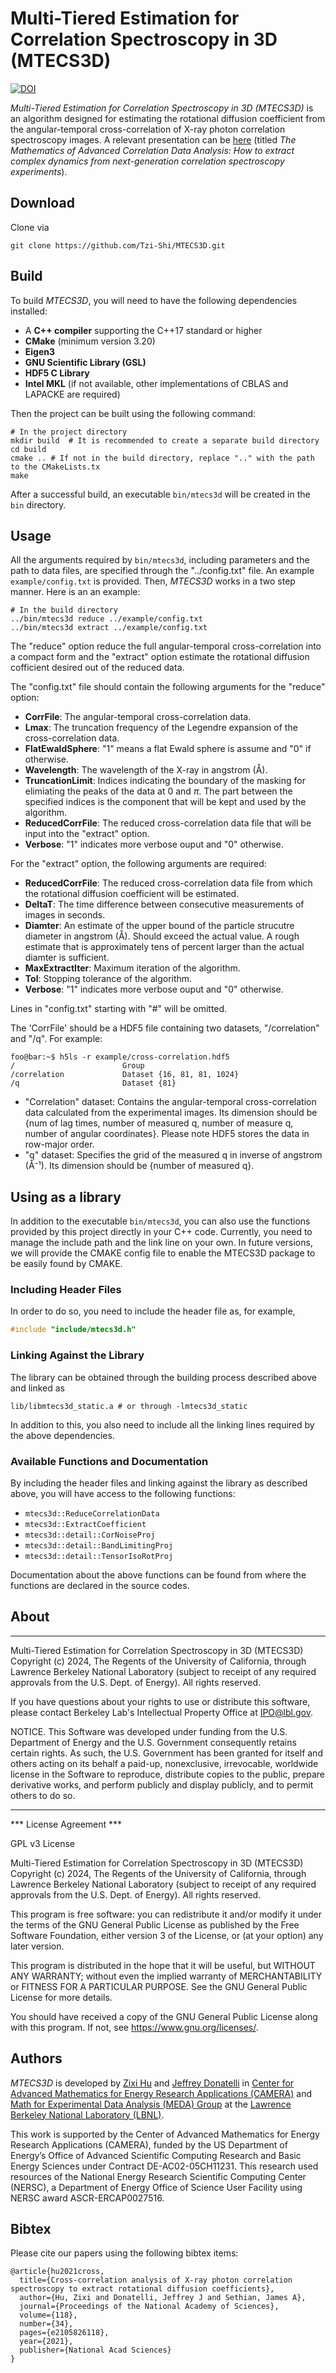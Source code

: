 # Multi-Tiered Estimation for Correlation Spectroscopy in 3D (MTECS3D)

[![DOI](https://zenodo.org/badge/887082775.svg)](https://doi.org/10.5281/zenodo.14090991)

_Multi-Tiered Estimation for Correlation Spectroscopy in 3D (MTECS3D)_ is an algorithm designed for estimating the rotational diffusion coefficient
from the angular-temporal cross-correlation of X-ray photon correlation spectroscopy images.
A relevant presentation can be [here](https://camera.lbl.gov/seminars) (titled _The Mathematics of Advanced Correlation Data Analysis: How to extract complex dynamics from next-generation correlation spectroscopy experiments_).

## Download

Clone via

```
git clone https://github.com/Tzi-Shi/MTECS3D.git
```

## Build

To build _MTECS3D_, you will need to have the following dependencies installed:

-   A **C++ compiler** supporting the C++17 standard or higher
-   **CMake** (minimum version 3.20)
-   **Eigen3**
-   **GNU Scientific Library (GSL)**
-   **HDF5 C Library**
-   **Intel MKL** (if not available, other implementations of CBLAS and LAPACKE are required)

Then the project can be built using the following command:

```shell script
# In the project directory
mkdir build  # It is recommended to create a separate build directory
cd build
cmake .. # If not in the build directory, replace ".." with the path to the CMakeLists.tx
make
```

After a successful build, an executable `bin/mtecs3d` will be created in the `bin` directory.

## Usage

All the arguments required by `bin/mtecs3d`, including parameters and the path to data files, are specified through the "../config.txt" file. An example `example/config.txt` is provided.
Then, _MTECS3D_ works in a two step manner. Here is an an example:

```shell command
# In the build directory
../bin/mtecs3d reduce ../example/config.txt
../bin/mtecs3d extract ../example/config.txt
```

The "reduce" option reduce the full angular-temporal cross-correlation into a compact form and the "extract" option estimate the rotational diffusion cofficient desired out of the reduced data.

The "config.txt" file should contain the following arguments for the "reduce" option:

-   **CorrFile**: The angular-temporal cross-correlation data.
-   **Lmax**: The truncation frequency of the Legendre expansion of the cross-correlation data.
-   **FlatEwaldSphere**: "1" means a flat Ewald sphere is assume and "0" if otherwise.
-   **Wavelength**: The wavelength of the X-ray in angstrom (Å).
-   **TruncationLimit**: Indices indicating the boundary of the masking for elimiating the peaks of the data at 0 and $\pi$. The part between the specified indices is the component that will be kept and used by the algorithm.
-   **ReducedCorrFile**: The reduced cross-correlation data file that will be input into the "extract" option.
-   **Verbose**: "1" indicates more verbose ouput and "0" otherwise.

For the "extract" option, the following arguments are required:

-   **ReducedCorrFile**: The reduced cross-correlation data file from which the rotational diffusion coefficient will be estimated.
-   **DeltaT**: The time difference between consecutive measurements of images in seconds.
-   **Diamter**: An estimate of the upper bound of the particle strucutre diameter in angstrom (Å). Should exceed the actual value. A rough estimate that is approximately tens of percent larger than the actual diamter is sufficient.
-   **MaxExtractIter**: Maximum iteration of the algorithm.
-   **Tol**: Stopping tolerance of the algorithm.
-   **Verbose**: "1" indicates more verbose ouput and "0" otherwise.

Lines in "config.txt" starting with "#" will be omitted.

The 'CorrFile' should be a HDF5 file containing two datasets, "/correlation" and "/q". For example:

```console
foo@bar:~$ h5ls -r example/cross-correlation.hdf5
/                        Group
/correlation             Dataset {16, 81, 81, 1024}
/q                       Dataset {81}
```

-   "Correlation" dataset: Contains the angular-temporal cross-correlation data calculated from the experimental images. Its dimension should be {num of lag times, number of measured q, number of measure q, number of angular coordinates}. Please note HDF5 stores the data in row-major order.
-   "q" dataset: Specifies the grid of the measured q in inverse of angstrom (Å⁻¹). Its dimension should be {number of measured q}.

<!-- For testing, an example data file `example/cross-correlation.hdf5` is provided. The ground truth of the rotational diffusion coefficient is $0.5$. An estimate with relative errors within a few percent should be given by our algorithm. -->
<!-- TODO upload the cross-correlation.hdf5 -->
<!-- Please refer to [our paper](TODO) for more details on some of the parameters above. -->

## Using as a library

In addition to the executable `bin/mtecs3d`, you can also use the functions provided by this project directly in your C++ code.
Currently, you need to manage the include path and the link line on your own. In future versions, we will provide the CMAKE config file to enable the MTECS3D package to be easily found by CMAKE.

### Including Header Files

In order to do so, you need to include the header file as, for example,

```c++
#include "include/mtecs3d.h"
```

### Linking Against the Library

The library can be obtained through the building process described above and linked as

```
lib/libmtecs3d_static.a # or through -lmtecs3d_static
```

In addition to this, you also need to include all the linking lines required by the above dependencies.

### Available Functions and Documentation

By including the header files and linking against the library as described above, you will have access to the following functions:

-   `mtecs3d::ReduceCorrelationData`
-   `mtecs3d::ExtractCoefficient`
-   `mtecs3d::detail::CorNoiseProj`
-   `mtecs3d::detail::BandLimitingProj`
-   `mtecs3d::detail::TensorIsoRotProj`

Documentation about the above functions can be found from where the functions are declared in the source codes.

<!-- Detailed documentation about the above functions and other components of this package can be found in [this documentation page](TODO). -->

<!-- TODO generate the documentation using Doxygen. -->

## About

---

Multi-Tiered Estimation for Correlation Spectroscopy in 3D (MTECS3D)
Copyright (c) 2024, The Regents of the University of California,
through Lawrence Berkeley National Laboratory (subject to receipt of
any required approvals from the U.S. Dept. of Energy). All rights reserved.

If you have questions about your rights to use or distribute this software,
please contact Berkeley Lab's Intellectual Property Office at
IPO@lbl.gov.

NOTICE. This Software was developed under funding from the U.S. Department
of Energy and the U.S. Government consequently retains certain rights. As
such, the U.S. Government has been granted for itself and others acting on
its behalf a paid-up, nonexclusive, irrevocable, worldwide license in the
Software to reproduce, distribute copies to the public, prepare derivative
works, and perform publicly and display publicly, and to permit others to do so.

---

\*\*\* License Agreement \*\*\*

GPL v3 License

Multi-Tiered Estimation for Correlation Spectroscopy in 3D (MTECS3D)
Copyright (c) 2024, The Regents of the University of California,
through Lawrence Berkeley National Laboratory (subject to receipt of
any required approvals from the U.S. Dept. of Energy). All rights reserved.

This program is free software: you can redistribute it and/or modify
it under the terms of the GNU General Public License as published by
the Free Software Foundation, either version 3 of the License, or
(at your option) any later version.

This program is distributed in the hope that it will be useful,
but WITHOUT ANY WARRANTY; without even the implied warranty of
MERCHANTABILITY or FITNESS FOR A PARTICULAR PURPOSE. See the
GNU General Public License for more details.

You should have received a copy of the GNU General Public License
along with this program. If not, see <https://www.gnu.org/licenses/>.

## Authors

_MTECS3D_ is developed by [Zixi Hu](https://crd.lbl.gov/divisions/amcr/mathematics-dept/math-for-experimental-data-analysis/people-of-math-for-experimental-data-analysis-group/zixi-hu/)
and
[Jeffrey Donatelli](https://crd.lbl.gov/divisions/amcr/mathematics-dept/math-for-experimental-data-analysis/people-of-math-for-experimental-data-analysis-group/jeff-donatelli/)
in [Center for Advanced Mathematics for Energy Research Applications (CAMERA)](https://camera.lbl.gov/)
and
[Math for Experimental Data Analysis (MEDA) Group](https://crd.lbl.gov/divisions/amcr/mathematics-dept/math-for-experimental-data-analysis/) at the [Lawrence Berkeley National Laboratory (LBNL)](https://www.lbl.gov/).

This work is supported by the Center of Advanced Mathematics for Energy Research Applications (CAMERA), funded by the US Department of Energy’s Office of Advanced Scientific Computing Research and Basic Energy Sciences under Contract DE-AC02-05CH11231. This research used resources of the National Energy Research Scientific Computing Center (NERSC), a Department of Energy Office of Science User Facility using NERSC award ASCR-ERCAP0027516.

## Bibtex

Please cite our papers using the following bibtex items:

```
@article{hu2021cross,
  title={Cross-correlation analysis of X-ray photon correlation spectroscopy to extract rotational diffusion coefficients},
  author={Hu, Zixi and Donatelli, Jeffrey J and Sethian, James A},
  journal={Proceedings of the National Academy of Sciences},
  volume={118},
  number={34},
  pages={e2105826118},
  year={2021},
  publisher={National Acad Sciences}
}
```
